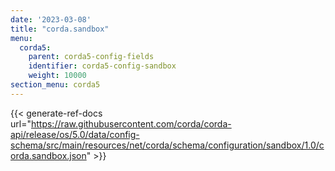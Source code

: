 ```yaml
---
date: '2023-03-08'
title: "corda.sandbox"
menu:
  corda5:
    parent: corda5-config-fields
    identifier: corda5-config-sandbox
    weight: 10000
section_menu: corda5
---
```


{{< generate-ref-docs url="https://raw.githubusercontent.com/corda/corda-api/release/os/5.0/data/config-schema/src/main/resources/net/corda/schema/configuration/sandbox/1.0/corda.sandbox.json" >}}